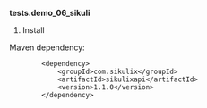 **tests.demo_06_sikuli**

1. Install

Maven dependency: 

```
        <dependency>
            <groupId>com.sikulix</groupId>
            <artifactId>sikulixapi</artifactId>
            <version>1.1.0</version>
        </dependency>
```
